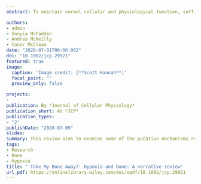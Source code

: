 ```yaml
---
abstract: To maintain normal cellular and physiological function, sufficient oxygen is required. Recently, evidence has suggested that hypoxia, either pathological or environmental, may influence bone health. It appears that bone cells are distinctly responsive to hypoxic stimuli; for better or worse, this is still yet to be elucidated. Hypoxia has been shown to offer potentially therapeutic effects for bone by inducing an osteogenic–angiogenic response, although, others have noted excessive osteoclastic bone resorption instead. Much evidence suggests that the hypoxic-inducible pathway is integral in mediating the changes in bone metabolism. Furthermore, many factors associated with hypoxia including changes in energy metabolism, acid–base balance and the increased generation of reactive oxygen species, are known to influence bone metabolism. This review aims to examine some of the putative mechanisms responsible for hypoxic-induced alterations of bone metabolism, with regard to osteoclasts and osteoblasts, both positive and negative.

authors:
- admin
- Sonyia McFadden
- Andrea McNeilly
- Conor McClean
date: "2020-07-01T00:00:00Z"
doi: "10.1002/jcp.29921"
featured: true
image:
  caption: 'Image credit: [**Scott Hannah**]'
  focal_point: ""
  preview_only: false

projects:
-
publication: By *Journal of Cellular Physiology*
publication_short: At *JCP*
publication_types:
- "2"
publishDate: "2020-07-09"
slides:
summary: This review aims to examine some of the putative mechanisms responsible for hypoxic-induced alterations of bone metabolism, with regard to osteoclasts and osteoblasts, both positive and negative.
tags:
- Research
- Bone
- Hypoxia
title: "'Take My Bone Away?' Hypoxia and bone: A narrative review"
url_pdf: https://onlinelibrary.wiley.com/doi/epdf/10.1002/jcp.29921
---
```



